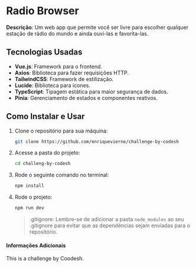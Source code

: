 # Radio Browser

**Descrição**: Um web app que permite você ser livre para escolher qualquer estação de rádio do mundo e ainda ouvi-las e favorita-las.

## Tecnologias Usadas

-   **Vue.js**: Framework para o frontend.
-   **Axios**: Biblioteca para fazer requisições HTTP.
-   **TailwindCSS**: Framework de estilização.
-   **Lucide**: Biblioteca para ícones.
-   **TypeScript**: Tipagem estática para maior segurança de dados.
-   **Pinia**: Gerenciamento de estados e componentes reativos.

## Como Instalar e Usar

1. Clone o repositório para sua máquina:

    ```bash
    git clone https://github.com/enriquevierne/challenge-by-codesh
    ```

2. Acesse a pasta do projeto:

    ```bash
    cd challeng-by-codesh
    ```

3. Rode o seguinte comando no terminal:

    ```bash
    npm install
    ```

4. Rode o projeto:

    ```bash
    npm run dev
    ```

    > .gitignore:
    > Lembre-se de adicionar a pasta `node_modules` ao seu .gitignore para evitar que as dependências sejam enviadas para o repositório.

#### Informações Adicionais

This is a challenge by Coodesh.
